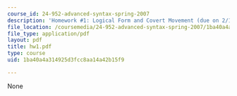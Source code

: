```yaml
---
course_id: 24-952-advanced-syntax-spring-2007
description: 'Homework #1: Logical Form and Covert Movement (due on 2/13).'
file_location: /coursemedia/24-952-advanced-syntax-spring-2007/1ba40a4a314925d3fcc8aa14a42b15f9_hw1.pdf
file_type: application/pdf
layout: pdf
title: hw1.pdf
type: course
uid: 1ba40a4a314925d3fcc8aa14a42b15f9

---
```

None